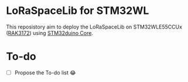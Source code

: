 # LoRaSpaceLib for STM32WL

This reposistory aim to deploy the LoRaSpaceLib on STM32WLE55CCUx ([RAK3172](https://store.rakwireless.com/products/wisduo-lpwan-module-rak3172)) using [STM32duino Core](https://github.com/stm32duino/Arduino_Core_STM32).

# To-do
  - [ ] Propose the To-do list 😂

